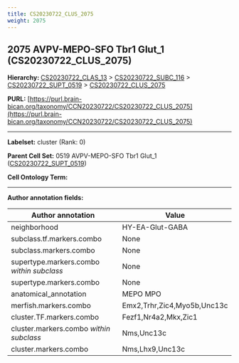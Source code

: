 ```yaml
---
title: CS20230722_CLUS_2075
weight: 2075
---
```

## 2075 AVPV-MEPO-SFO Tbr1 Glut_1 (CS20230722_CLUS_2075)
<b>Hierarchy: </b>
[CS20230722_CLAS_13](../CS20230722_CLAS_13) >
[CS20230722_SUBC_116](../CS20230722_SUBC_116) >
[CS20230722_SUPT_0519](../CS20230722_SUPT_0519) >
[CS20230722_CLUS_2075](../CS20230722_CLUS_2075)

**PURL:** [https://purl.brain-bican.org/taxonomy/CCN20230722/CS20230722_CLUS_2075](https://purl.brain-bican.org/taxonomy/CCN20230722/CS20230722_CLUS_2075)

---


**Labelset:** cluster (Rank: 0)

**Parent Cell Set:** 0519 AVPV-MEPO-SFO Tbr1 Glut_1 ([CS20230722_SUPT_0519](../CS20230722_SUPT_0519))



**Cell Ontology Term:** 

[MARKER GENES.]: #


---

[TRANSFERRED ANNOTATIONS.]: #


[AUTHOR ANNOTATION FIELDS.]: #


**Author annotation fields:**

| Author annotation | Value |
|-------------------|-------|
|neighborhood|HY-EA-Glut-GABA|
|subclass.tf.markers.combo|None|
|subclass.markers.combo|None|
|supertype.markers.combo _within subclass_|None|
|supertype.markers.combo|None|
|anatomical_annotation|MEPO MPO|
|merfish.markers.combo|Emx2,Trhr,Zic4,Myo5b,Unc13c|
|cluster.TF.markers.combo|Fezf1,Nr4a2,Mkx,Zic1|
|cluster.markers.combo _within subclass_|Nms,Unc13c|
|cluster.markers.combo|Nms,Lhx9,Unc13c|

